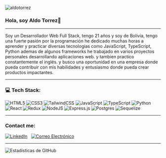 <p align="left"> <img src="https://komarev.com/ghpvc/?username=aldotorrez&label=Profile%20views&color=0e75b6&style=flat" alt="aldotorrez" /> </p>

### Hola, soy Aldo Torrez👋 

---

Soy un Desarrollador Web Full Stack, tengo 21 años y soy de Bolivia, tengo una fuerte pasión por la programación he dedicado muchas horas a aprender y practicar diversas tecnologias como JavaScript, TypeScript, Python ademas de algunos frameworks he trabajado en varios proyectos personales desarrollando aplicaciones web.
y tambien practico constantemente el inglés.
y busco una oportunidad en una empresa donde pueda contribuir con mis habilidades y entusiasmo donde pueda crear productos impactantes.

---

### 💻 Tech Stack:
![HTML5](https://img.shields.io/badge/html5-%23E34F26.svg?style=for-the-badge&logo=html5&logoColor=white)
![CSS3](https://img.shields.io/badge/css3-%231572B6.svg?style=for-the-badge&logo=css3&logoColor=white) 
![TailwindCSS](https://img.shields.io/badge/tailwindcss-%2338B2AC.svg?style=for-the-badge&logo=tailwind-css&logoColor=white) 
![JavaScript](https://img.shields.io/badge/javascript-%23323330.svg?style=for-the-badge&logo=javascript&logoColor=%23F7DF1E) 
![TypeScript](https://img.shields.io/badge/typescript-%23007ACC.svg?style=for-the-badge&logo=typescript&logoColor=white) 
![Python](https://img.shields.io/badge/python-3670A0?style=for-the-badge&logo=python&logoColor=ffdd54) 
![React](https://img.shields.io/badge/react-%2320232a.svg?style=for-the-badge&logo=react&logoColor=%2361DAFB) 
![Redux](https://img.shields.io/badge/redux-%23593d88.svg?style=for-the-badge&logo=redux&logoColor=white) 
![NodeJS](https://img.shields.io/badge/node.js-6DA55F?style=for-the-badge&logo=node.js&logoColor=white) 
![Express.js](https://img.shields.io/badge/express.js-%23404d59.svg?style=for-the-badge&logo=express&logoColor=%2361DAFB) 
![Postgres](https://img.shields.io/badge/postgres-%23316192.svg?style=for-the-badge&logo=postgresql&logoColor=white) 
![Sequelize](https://img.shields.io/badge/Sequelize-52B0E7?style=for-the-badge&logo=Sequelize&logoColor=white) 

---

<div align="left">
  
### Contact me:
  
[![LinkedIn](https://img.shields.io/badge/LinkedIn-¡Conéctate%20con%20migo!-blue?style=for-the-badge&logo=linkedin)](https://www.linkedin.com/in/aldo-torrez/) &nbsp; 
[![Correo Electrónico](https://img.shields.io/badge/Correo-Escríbeme%20aquí!-red?style=for-the-badge&logo=gmail)](mailto:adlotorrez91@gmail.com)

</div>

---

![Estadísticas de GitHub](https://github-readme-stats.vercel.app/api?username=Barcoder2&show_icons=true&count_private=true&hide=contribs&theme=black)
